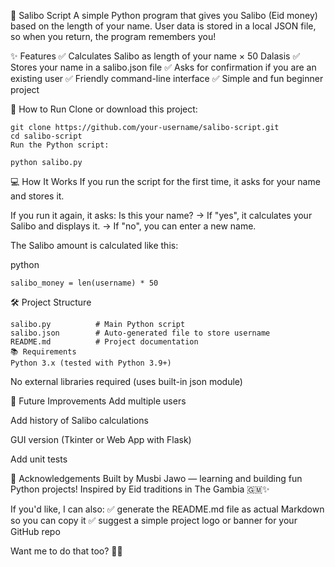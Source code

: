 🕌 Salibo Script
A simple Python program that gives you Salibo (Eid money) based on the length of your name.
User data is stored in a local JSON file, so when you return, the program remembers you!

✨ Features
✅ Calculates Salibo as length of your name × 50 Dalasis
✅ Stores your name in a salibo.json file
✅ Asks for confirmation if you are an existing user
✅ Friendly command-line interface
✅ Simple and fun beginner project

🚀 How to Run
Clone or download this project:

```
git clone https://github.com/your-username/salibo-script.git
cd salibo-script
Run the Python script:
```

```
python salibo.py
```
💻 How It Works
If you run the script for the first time, it asks for your name and stores it.

If you run it again, it asks: Is this your name?
→ If "yes", it calculates your Salibo and displays it.
→ If "no", you can enter a new name.

The Salibo amount is calculated like this:

python
```
salibo_money = len(username) * 50
```
🛠️ Project Structure

```
salibo.py          # Main Python script
salibo.json        # Auto-generated file to store username
README.md          # Project documentation
📚 Requirements
Python 3.x (tested with Python 3.9+)
```

No external libraries required (uses built-in json module)

🎉 Future Improvements
Add multiple users

Add history of Salibo calculations

GUI version (Tkinter or Web App with Flask)

Add unit tests

🙏 Acknowledgements
Built by Musbi Jawo — learning and building fun Python projects!
Inspired by Eid traditions in The Gambia 🇬🇲✨

If you'd like, I can also:
✅ generate the README.md file as actual Markdown so you can copy it
✅ suggest a simple project logo or banner for your GitHub repo

Want me to do that too? 🚀✨
